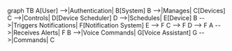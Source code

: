 graph TB
    A[User] -->|Authentication| B[System]
    B -->|Manages| C[Devices]
    C -->|Controls| D[Device Scheduler]
    D -->|Schedules| E[Device]
    B -->|Triggers Notifications| F[Notification System]
    E --> F
    C --> F
    D --> F
    A -->|Receives Alerts| F
    B -->|Voice Commands| G[Voice Assistant]
    G -->|Commands| C
